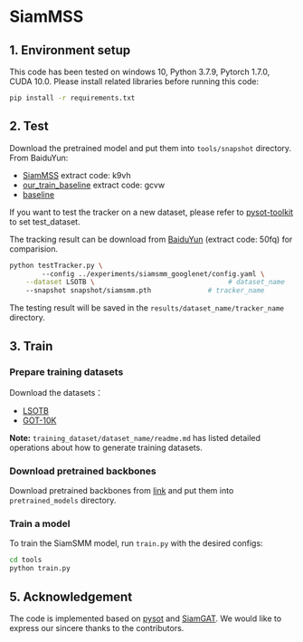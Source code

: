 # SiamMSS

## 1. Environment setup
This code has been tested on windows 10, Python 3.7.9, Pytorch 1.7.0, CUDA 10.0.
Please install related libraries before running this code: 
```bash
pip install -r requirements.txt
```

## 2. Test

Download the pretrained model and put them into `tools/snapshot` directory.   
From BaiduYun:
* [SiamMSS](https://pan.baidu.com/s/1luhtEuuusjme9BzL1CR-ng) extract code: k9vh  
* [our_train_baseline](https://pan.baidu.com/s/1DCJGMvT26oqHZKtYXzzYkg) extract code: gcvw  
* [baseline](https://github.com/ohhhyeahhh/SiamGAT) 



 If you want to test the tracker on a new dataset, please refer to [pysot-toolkit](https://github.com/StrangerZhang/pysot-toolkit) to set test_dataset.

The tracking result can be download from [BaiduYun](https://pan.baidu.com/s/1-iZUcZhqzERt_0DCXwkzEw) (extract code: 50fq) for comparision.

```bash 
python testTracker.py \    
        --config ../experiments/siamsmm_googlenet/config.yaml \
	--dataset LSOTB \                                 # dataset_name
	--snapshot snapshot/siamsmm.pth              # tracker_name
```
The testing result will be saved in the `results/dataset_name/tracker_name` directory.

## 3. Train

### Prepare training datasets

Download the datasets：
* [LSOTB](https://github.com/QiaoLiuHit/LSOTB-TIR)
* [GOT-10K](http://got-10k.aitestunion.com/downloads)


**Note:** `training_dataset/dataset_name/readme.md` has listed detailed operations about how to generate training datasets.

### Download pretrained backbones
Download pretrained backbones from [link](https://download.pytorch.org/models/inception_v3_google-1a9a5a14.pth) and put them into `pretrained_models` directory.

### Train a model
To train the SiamSMM model, run `train.py` with the desired configs:

```bash
cd tools
python train.py
```


## 5. Acknowledgement
The code is implemented based on [pysot](https://github.com/STVIR/pysot) and [SiamGAT](https://github.com/ohhhyeahhh/SiamGAT). We would like to express our sincere thanks to the contributors.



